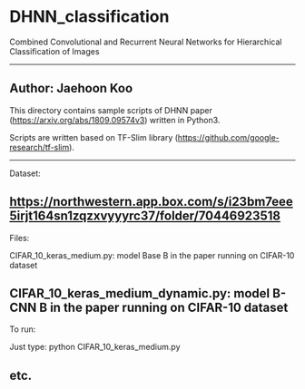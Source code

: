 # DHNN_classification
Combined Convolutional and Recurrent Neural Networks for Hierarchical Classification of Images

---------------------------------------------------------------
Author: Jaehoon Koo
---------------------------------------------------------------
This directory contains sample scripts of DHNN paper (https://arxiv.org/abs/1809.09574v3) written in Python3.

Scripts are written based on TF-Slim library (https://github.com/google-research/tf-slim).

---------------------------------------------------------------
Dataset:

https://northwestern.app.box.com/s/i23bm7eee5irjt164sn1zqzxvyyyrc37/folder/70446923518
---------------------------------------------------------------
Files:

CIFAR_10_keras_medium.py: model Base B in the paper running on CIFAR-10 dataset

CIFAR_10_keras_medium_dynamic.py: model B-CNN B in the paper running on CIFAR-10 dataset
---------------------------------------------------------------
To run:

Just type:
python CIFAR_10_keras_medium.py

etc.
---------------------------------------------------------------

